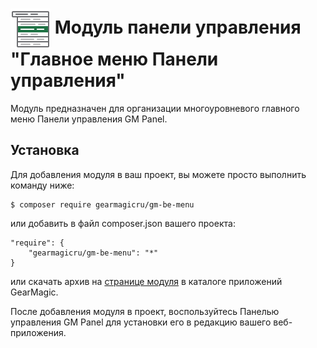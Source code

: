 # <img src="https://raw.githubusercontent.com/gearmagicru/gm-be-menu/refs/heads/master/assets/images/icon.svg" width="64px" height="64px" align="absmiddle"> Модуль панели управления "Главное меню Панели управления"

Модуль предназначен для организации многоуровневого главного меню Панели управления GM Panel.

## Установка

Для добавления модуля в ваш проект, вы можете просто выполнить команду ниже:

```
$ composer require gearmagicru/gm-be-menu
```

или добавить в файл composer.json вашего проекта:
```
"require": {
    "gearmagicru/gm-be-menu": "*"
}
```
или скачать архив на [странице модуля](https://apps.gearmagic.ru/component/gm-be-menu) в каталоге приложений GearMagic.

После добавления модуля в проект, воспользуйтесь Панелью управления GM Panel для установки его в редакцию вашего веб-приложения.

